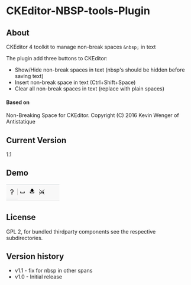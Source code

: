 # CKEditor-NBSP-tools-Plugin

## About
CKEditor 4 toolkit to manage non-break spaces `&nbsp;` in text 

The plugin add three buttons to CKEditor:
- Show/Hide non-break spaces in text (nbsp's should be hidden before saving text)
- Insert non-break space in text (Ctrl+Shift+Space)
- Clear all non-break spaces in text (replace with plain spaces)

#### Based on
Non-Breaking Space for CKEditor. Copyright (C) 2016 Kevin Wenger of Antistatique

## Current Version 
1.1

## Demo
![image](demo/nbsp_tools.png)


## License
GPL 2, for bundled thirdparty components see the respective subdirectories.


## Version history
* v1.1 - fix for nbsp in other spans
* v1.0 - Initial release 

